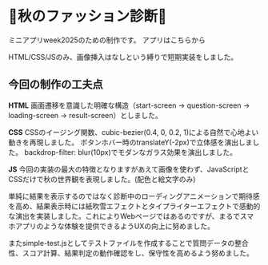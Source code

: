 # 🍁秋のファッション診断🍁

ミニアプリweek2025のための制作です。
アプリはこちらから

HTML/CSS/JSのみ、画像挿入はなしという縛りで短期実装をしました。

## 今回の制作の工夫点

**HTML**
画面遷移を意識した明確な構造（start-screen → question-screen → loading-screen → result-screen）としました。

**CSS**
CSSのイージング関数、cubic-bezier(0.4, 0, 0.2, 1)による自然で心地よい動きを再現しました。
ボタンホバー時のtranslateY(-2px)で立体感を演出しました。
backdrop-filter: blur(10px)でモダンなガラス効果を演出しました。

**JS**
今回の実装の最大の特徴となりますがあえて画像を使わず、JavaScriptとCSSだけで秋の世界観を表現しました。(配色と絵文字のみ)

単純に結果を表示するのではなく診断中のローディングアニメーションで期待感を高め、結果表示時には紙吹雪エフェクトとタイプライターエフェクトで感動的な演出を実装しました。これによりWebページではあるのですが、まるでスマホアプリのような体験を提供できるようUXの向上に努めました。

またsimple-test.jsとしてテストファイルを作成することで質問データの整合性、スコア計算、結果判定の動作確認をし、保守性を高めるよう努めました。

